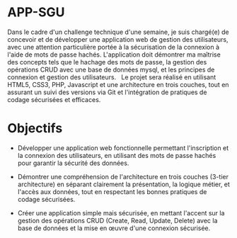 # APP-SGU

Dans le cadre d'un challenge technique d'une semaine, je suis chargé(e) de concevoir et de développer une application web de gestion des utilisateurs, avec une attention particulière portée à la sécurisation de la connexion à l'aide de mots de passe hachés. L'application doit démontrer ma maîtrise des concepts tels que le hachage des mots de passe, la gestion des opérations CRUD avec une base de données mysql, et les principes de connexion et gestion des utilisateurs. ​
​
Le projet sera réalisé en utilisant HTML5, CSS3, PHP, Javascript et une architecture en trois couches, tout en assurant un suivi des versions via Git et l'intégration de pratiques de codage sécurisées et efficaces.​

# Objectifs
- Développer une application web fonctionnelle permettant l'inscription et la connexion des utilisateurs, en utilisant des mots de passe hachés pour garantir la sécurité des données.​

- Démontrer une compréhension de l'architecture en trois couches (3-tier architecture) en séparant clairement la présentation, la logique métier, et l'accès aux données, tout en respectant les bonnes pratiques de codage sécurisées.​

- Créer une application simple mais sécurisée, en mettant l'accent sur la gestion des opérations CRUD (Create, Read, Update, Delete) avec la base de données et la mise en œuvre d'une connexion sécurisée.​

​
